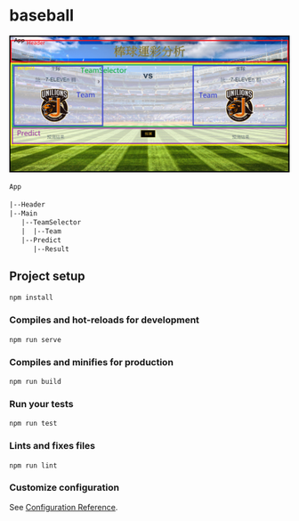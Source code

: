 # baseball

![image](https://github.com/ben39053372/baseball-ui/blob/master/baseball.PNG)

```
App

|--Header
|--Main
   |--TeamSelector
   |  |--Team
   |--Predict
      |--Result
```

## Project setup
```
npm install
```

### Compiles and hot-reloads for development
```
npm run serve
```

### Compiles and minifies for production
```
npm run build
```

### Run your tests
```
npm run test
```

### Lints and fixes files
```
npm run lint
```

### Customize configuration
See [Configuration Reference](https://cli.vuejs.org/config/).
